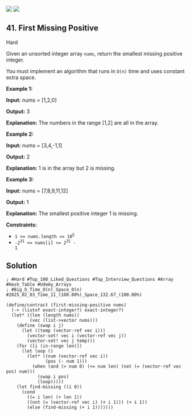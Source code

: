 [![](https://img.shields.io/github/stars/LeetCode-in-Racket/LeetCode-in-Racket?label=Stars&style=flat-square)](https://github.com/LeetCode-in-Racket/LeetCode-in-Racket)
[![](https://img.shields.io/github/forks/LeetCode-in-Racket/LeetCode-in-Racket?label=Fork%20me%20on%20GitHub%20&style=flat-square)](https://github.com/LeetCode-in-Racket/LeetCode-in-Racket/fork)

## 41\. First Missing Positive

Hard

Given an unsorted integer array `nums`, return the smallest missing positive integer.

You must implement an algorithm that runs in `O(n)` time and uses constant extra space.

**Example 1:**

**Input:** nums = [1,2,0]

**Output:** 3

**Explanation:** The numbers in the range [1,2] are all in the array.

**Example 2:**

**Input:** nums = [3,4,-1,1]

**Output:** 2

**Explanation:** 1 is in the array but 2 is missing.

**Example 3:**

**Input:** nums = [7,8,9,11,12]

**Output:** 1

**Explanation:** The smallest positive integer 1 is missing.

**Constraints:**

*   <code>1 <= nums.length <= 10<sup>5</sup></code>
*   <code>-2<sup>31</sup> <= nums[i] <= 2<sup>31</sup> - 1</code>

## Solution

```racket
; #Hard #Top_100_Liked_Questions #Top_Interview_Questions #Array #Hash_Table #Udemy_Arrays
; #Big_O_Time_O(n)_Space_O(n) #2025_02_03_Time_11_(100.00%)_Space_132.67_(100.00%)

(define/contract (first-missing-positive nums)
  (-> (listof exact-integer?) exact-integer?)
  (let* ((len (length nums))
         (vec (list->vector nums)))
    (define (swap i j)
      (let ((temp (vector-ref vec i)))
        (vector-set! vec i (vector-ref vec j))
        (vector-set! vec j temp)))
    (for ([i (in-range len)])
      (let loop ()
        (let* ((num (vector-ref vec i))
               (pos (- num 1)))
          (when (and (> num 0) (<= num len) (not (= (vector-ref vec pos) num)))
            (swap i pos)
            (loop)))))
    (let find-missing ((i 0))
      (cond
        ((= i len) (+ len 1))
        ((not (= (vector-ref vec i) (+ i 1))) (+ i 1))
        (else (find-missing (+ i 1)))))))
```
